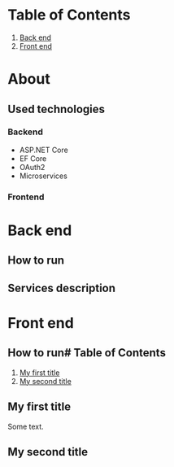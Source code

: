 # Table of Contents

1. [Back end](#back-end)
2. [Front end](#front-end)
# About
## Used technologies
### Backend
- ASP.NET Core
- EF Core
- OAuth2
- Microservices

### Frontend
# Back end
## How to run
## Services description
# Front end
## How to run# Table of Contents

1. [My first title](#my-first-title)
2. [My second title](#my-second-title)
## My first title
Some text.
## My second title

